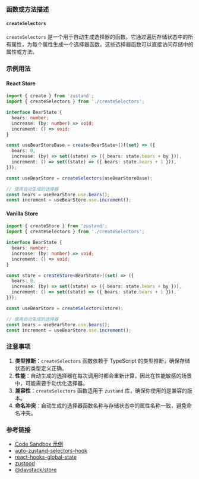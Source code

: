 ### 函数或方法描述

#### `createSelectors`

`createSelectors` 是一个用于自动生成选择器的函数。它通过遍历存储状态中的所有属性，为每个属性生成一个选择器函数。这些选择器函数可以直接访问存储中的属性或方法。

### 示例用法

#### React Store

```typescript
import { create } from 'zustand';
import { createSelectors } from './createSelectors';

interface BearState {
  bears: number;
  increase: (by: number) => void;
  increment: () => void;
}

const useBearStoreBase = create<BearState>()((set) => ({
  bears: 0,
  increase: (by) => set((state) => ({ bears: state.bears + by })),
  increment: () => set((state) => ({ bears: state.bears + 1 })),
}));

const useBearStore = createSelectors(useBearStoreBase);

// 使用自动生成的选择器
const bears = useBearStore.use.bears();
const increment = useBearStore.use.increment();
```

#### Vanilla Store

```typescript
import { createStore } from 'zustand';
import { createSelectors } from './createSelectors';

interface BearState {
  bears: number;
  increase: (by: number) => void;
  increment: () => void;
}

const store = createStore<BearState>((set) => ({
  bears: 0,
  increase: (by) => set((state) => ({ bears: state.bears + by })),
  increment: () => set((state) => ({ bears: state.bears + 1 })),
}));

const useBearStore = createSelectors(store);

// 使用自动生成的选择器
const bears = useBearStore.use.bears();
const increment = useBearStore.use.increment();
```

### 注意事项

1. **类型推断**：`createSelectors` 函数依赖于 TypeScript 的类型推断，确保存储状态的类型定义正确。
2. **性能**：自动生成的选择器在每次调用时都会重新计算，因此在性能敏感的场景中，可能需要手动优化选择器。
3. **兼容性**：`createSelectors` 函数适用于 `zustand` 库，确保你使用的是兼容的版本。
4. **命名冲突**：自动生成的选择器函数名称与存储状态中的属性名称一致，避免命名冲突。

### 参考链接

- [Code Sandbox 示例](https://codesandbox.io/s/zustand-auto-generate-selectors-forked-rl8v5e?file=/src/selectors.ts)
- [auto-zustand-selectors-hook](https://github.com/Albert-Gao/auto-zustand-selectors-hook)
- [react-hooks-global-state](https://github.com/dai-shi/react-hooks-global-state)
- [zustood](https://github.com/udecode/zustood)
- [@davstack/store](https://github.com/DawidWraga/davstack)